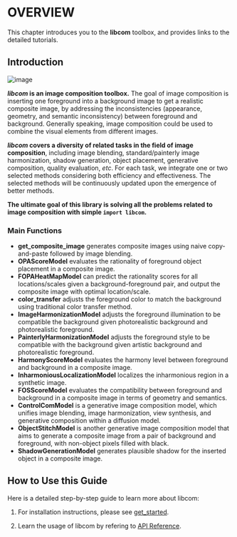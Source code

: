 # OVERVIEW

This chapter introduces you to the **libcom** toolbox, and provides links to the detailed tutorials.

## Introduction

![image](../resources/image_composition_pipeline.jpg)

**_libcom_ is an image composition toolbox.** The goal of image composition is inserting one foreground into a background image to get a realistic composite image, by addressing the inconsistencies (appearance, geometry, and semantic inconsistency) between foreground and background. Generally speaking, image composition could be used to combine the visual elements from different images.

**_libcom_ covers a diversity of related tasks in the field of image composition**, including image blending, standard/painterly image harmonization, shadow generation, object placement, generative composition, quality evaluation, *etc*. For each task, we integrate one or two selected methods considering both efficiency and effectiveness. The selected methods will be continuously updated upon the emergence of better methods. 

**The ultimate goal of this library is solving all the problems related to image composition with simple `import libcom`.**

### Main Functions

- **get_composite_image** generates composite images using naive copy-and-paste followed by image blending.
- **OPAScoreModel**  evaluates the rationality of foreground object placement in a composite image.
- **FOPAHeatMapModel** can predict the rationality scores for all locations/scales given a background-foreground pair, and output the composite image with optimal location/scale.  
- **color_transfer** adjusts the foreground color to match the background using traditional color transfer method.
- **ImageHarmonizationModel** adjusts the foreground illumination to be compatible the background given photorealistic background and photorealistic foreground.
- **PainterlyHarmonizationModel** adjusts the foreground style to be compatible with the background given artistic background and photorealistic foreground.
- **HarmonyScoreModel** evaluates the harmony level between foreground and background in a composite image.
- **InharmoniousLocalizationModel** localizes the inharmonious region in a synthetic image.
- **FOSScoreModel** evaluates the compatibility between foreground and background in a composite image in terms of geometry and semantics.
- **ControlComModel** is a generative image composition model, which unifies image blending, image harmonization, view synthesis, and generative composition within a diffusion model. 
- **ObjectStitchModel** is another generative image composition model that aims to generate a composite image from a pair of background and foreground, with non-object pixels filled with black.
- **ShadowGenerationModel** generates plausible shadow for the inserted object in a composite image.


## How to Use this Guide

Here is a detailed step-by-step guide to learn more about libcom:

1. For installation instructions, please see [get_started](https://libcom.readthedocs.io/en/latest/get_started.html).

2. Learn the usage of libcom by refering to [API Reference](https://libcom.readthedocs.io/en/latest/api.html).
